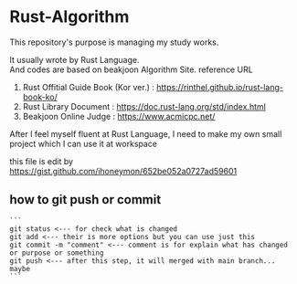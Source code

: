 # Rust-Algorithm

This repository's purpose is managing my study works.

  It usually wrote by Rust Language.   
  And codes are based on beakjoon Algorithm Site. 
  reference URL 
  1. Rust Offitial Guide Book (Kor ver.) : https://rinthel.github.io/rust-lang-book-ko/ 
  2. Rust Library Document : https://doc.rust-lang.org/std/index.html 
  3. Beakjoon Online Judge : https://www.acmicpc.net/ 

  After I feel myself fluent at Rust Language, I need to make my own small project which I can use it at workspace

  this file is edit by https://gist.github.com/ihoneymon/652be052a0727ad59601

  how to git push or commit 
  -------------------------
    ```
    git status <--- for check what is changed
    git add <--- their is more options but you can use just this
    git commit -m "comment" <--- comment is for explain what has changed or purpose or something
    git push <--- after this step, it will merged with main branch... maybe
    ```
